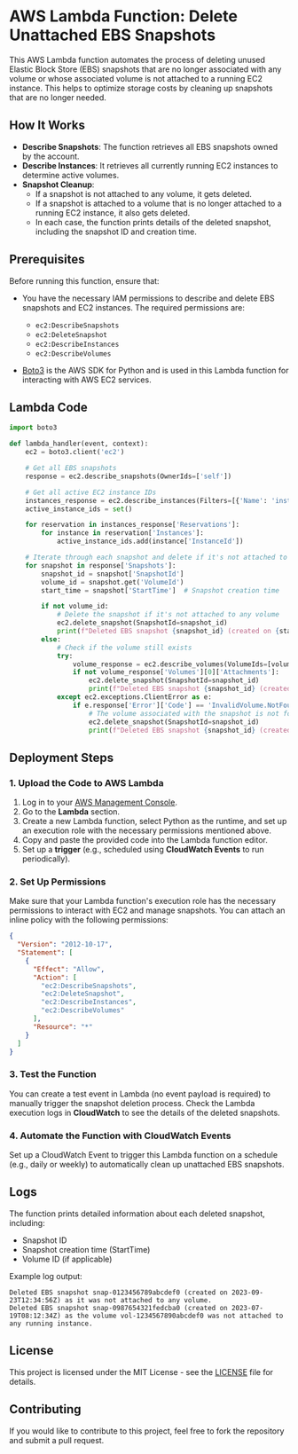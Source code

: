 # AWS Lambda Function: Delete Unattached EBS Snapshots

This AWS Lambda function automates the process of deleting unused Elastic Block Store (EBS) snapshots that are no longer associated with any volume or whose associated volume is not attached to a running EC2 instance. This helps to optimize storage costs by cleaning up snapshots that are no longer needed.

## How It Works

- **Describe Snapshots**: The function retrieves all EBS snapshots owned by the account.
- **Describe Instances**: It retrieves all currently running EC2 instances to determine active volumes.
- **Snapshot Cleanup**:
  - If a snapshot is not attached to any volume, it gets deleted.
  - If a snapshot is attached to a volume that is no longer attached to a running EC2 instance, it also gets deleted.
  - In each case, the function prints details of the deleted snapshot, including the snapshot ID and creation time.

## Prerequisites

Before running this function, ensure that:
- You have the necessary IAM permissions to describe and delete EBS snapshots and EC2 instances. The required permissions are:
  - `ec2:DescribeSnapshots`
  - `ec2:DeleteSnapshot`
  - `ec2:DescribeInstances`
  - `ec2:DescribeVolumes`
  
- [Boto3](https://boto3.amazonaws.com/v1/documentation/api/latest/index.html) is the AWS SDK for Python and is used in this Lambda function for interacting with AWS EC2 services.

## Lambda Code

```python
import boto3

def lambda_handler(event, context):
    ec2 = boto3.client('ec2')

    # Get all EBS snapshots
    response = ec2.describe_snapshots(OwnerIds=['self'])

    # Get all active EC2 instance IDs
    instances_response = ec2.describe_instances(Filters=[{'Name': 'instance-state-name', 'Values': ['running']}])
    active_instance_ids = set()

    for reservation in instances_response['Reservations']:
        for instance in reservation['Instances']:
            active_instance_ids.add(instance['InstanceId'])

    # Iterate through each snapshot and delete if it's not attached to any volume or the volume is not attached to a running instance
    for snapshot in response['Snapshots']:
        snapshot_id = snapshot['SnapshotId']
        volume_id = snapshot.get('VolumeId')
        start_time = snapshot['StartTime']  # Snapshot creation time

        if not volume_id:
            # Delete the snapshot if it's not attached to any volume
            ec2.delete_snapshot(SnapshotId=snapshot_id)
            print(f"Deleted EBS snapshot {snapshot_id} (created on {start_time}) as it was not attached to any volume.")
        else:
            # Check if the volume still exists
            try:
                volume_response = ec2.describe_volumes(VolumeIds=[volume_id])
                if not volume_response['Volumes'][0]['Attachments']:
                    ec2.delete_snapshot(SnapshotId=snapshot_id)
                    print(f"Deleted EBS snapshot {snapshot_id} (created on {start_time}) as the volume {volume_id} was not attached to any running instance.")
            except ec2.exceptions.ClientError as e:
                if e.response['Error']['Code'] == 'InvalidVolume.NotFound':
                    # The volume associated with the snapshot is not found (it might have been deleted)
                    ec2.delete_snapshot(SnapshotId=snapshot_id)
                    print(f"Deleted EBS snapshot {snapshot_id} (created on {start_time}) as its associated volume {volume_id} was not found.")
```

## Deployment Steps

### 1. Upload the Code to AWS Lambda

1. Log in to your [AWS Management Console](https://aws.amazon.com/console/).
2. Go to the **Lambda** section.
3. Create a new Lambda function, select Python as the runtime, and set up an execution role with the necessary permissions mentioned above.
4. Copy and paste the provided code into the Lambda function editor.
5. Set up a **trigger** (e.g., scheduled using **CloudWatch Events** to run periodically).

### 2. Set Up Permissions

Make sure that your Lambda function's execution role has the necessary permissions to interact with EC2 and manage snapshots. You can attach an inline policy with the following permissions:

```json
{
  "Version": "2012-10-17",
  "Statement": [
    {
      "Effect": "Allow",
      "Action": [
        "ec2:DescribeSnapshots",
        "ec2:DeleteSnapshot",
        "ec2:DescribeInstances",
        "ec2:DescribeVolumes"
      ],
      "Resource": "*"
    }
  ]
}
```

### 3. Test the Function

You can create a test event in Lambda (no event payload is required) to manually trigger the snapshot deletion process. Check the Lambda execution logs in **CloudWatch** to see the details of the deleted snapshots.

### 4. Automate the Function with CloudWatch Events

Set up a CloudWatch Event to trigger this Lambda function on a schedule (e.g., daily or weekly) to automatically clean up unattached EBS snapshots.

## Logs

The function prints detailed information about each deleted snapshot, including:
- Snapshot ID
- Snapshot creation time (StartTime)
- Volume ID (if applicable)

Example log output:
```
Deleted EBS snapshot snap-0123456789abcdef0 (created on 2023-09-23T12:34:56Z) as it was not attached to any volume.
Deleted EBS snapshot snap-0987654321fedcba0 (created on 2023-07-19T08:12:34Z) as the volume vol-1234567890abcdef0 was not attached to any running instance.
```

## License

This project is licensed under the MIT License - see the [LICENSE](LICENSE) file for details.

## Contributing

If you would like to contribute to this project, feel free to fork the repository and submit a pull request.
